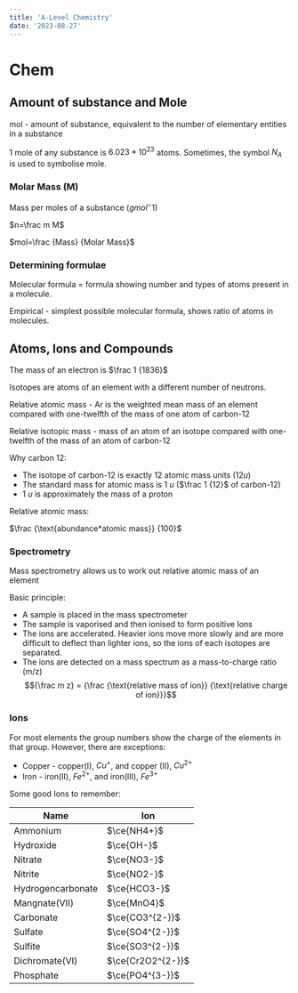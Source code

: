 ```yaml
---
title: 'A-Level Chemistry'
date: '2023-08-27'
---
```


# Chem

## Amount of substance and Mole

mol - amount of substance, equivalent to the number of elementary entities in a substance

1 mole of any substance is $6.023 *10^{23}$ atoms.
Sometimes, the symbol $N_A$ is used to symbolise mole.

### Molar Mass (M)

Mass per moles of a substance ($g mol^-1$)

$n=\frac m M$

$mol=\frac {Mass} {Molar Mass}$

### Determining formulae

Molecular formula = formula showing number and types of atoms present in a molecule.

Empirical - simplest possible molecular formula, shows ratio of atoms in molecules.

## Atoms, Ions and Compounds

The mass of an electron is $\frac 1 {1836}$

Isotopes are atoms of an element with a different number of neutrons.

Relative atomic mass - Ar is the weighted mean mass of an element compared with one-twelfth of the mass of one atom of carbon-12

Relative isotopic mass - mass of an atom of an isotope compared with one-twelfth of the mass of an atom of carbon-12

Why carbon 12:
- The isotope of carbon-12 is exactly 12 atomic mass units ($12u$)
- The standard mass for atomic mass is 1 $u$ ($\frac 1 {12}$ of carbon-12) 
- 1 $u$ is approximately the mass of a proton


Relative atomic mass:

$\frac {\text{abundance*atomic mass}} {100}$

### Spectrometry 

Mass spectrometry allows us to work out relative atomic mass of an element

Basic principle:
- A sample is placed in the mass spectrometer
- The sample is vaporised and then ionised to form positive Ions
- The ions are accelerated. Heavier ions move more slowly and are more difficult to deflect than lighter ions, so the ions of each isotopes are separated.
- The ions are detected on a mass spectrum as a mass-to-charge ratio (m/z) 
$${\frac m z} = {\frac {\text{relative mass of ion}} {\text{relative charge of ion}}}$$

### Ions

For most elements the group numbers show the charge of the elements in that group. However, there are exceptions:

- Copper - copper(I), $Cu^+$, and copper (II), $Cu^{2+}$
- Iron - iron(II), $Fe^{2+}$, and iron(III), $Fe^{3+}$

Some good Ions to remember:

| Name              | Ion           |
| ----------------- | ------------- |
| Ammonium          | $\ce{NH4+}$  |
| Hydroxide         | $\ce{OH-}$   |
| Nitrate           | $\ce{NO3-}$  |
| Nitrite           | $\ce{NO2-}$  |
| Hydrogencarbonate | $\ce{HCO3-}$ |
| Mangnate(VII)     | $\ce{MnO4}$  |
| Carbonate         | $\ce{CO3^{2-}}$ |
| Sulfate           | $\ce{SO4^{2-}}$ |
| Sulfite           | $\ce{SO3^{2-}}$ |
| Dichromate(VI)    | $\ce{Cr2O2^{2-}}$|
| Phosphate         | $\ce{PO4^{3-}}$|

